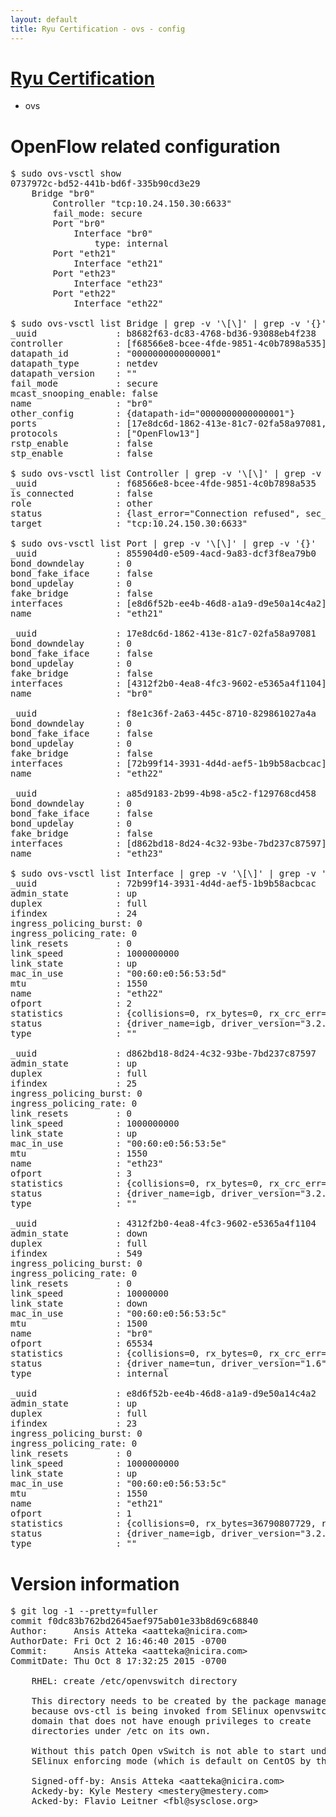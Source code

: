 ```yaml
---
layout: default
title: Ryu Certification - ovs - config
---
```

# [Ryu Certification](http://osrg.github.io/ryu/certification.html)
* ovs 

# OpenFlow related configuration
<pre>
$ sudo ovs-vsctl show
0737972c-bd52-441b-bd6f-335b90cd3e29
    Bridge "br0"
        Controller "tcp:10.24.150.30:6633"
        fail_mode: secure
        Port "br0"
            Interface "br0"
                type: internal
        Port "eth21"
            Interface "eth21"
        Port "eth23"
            Interface "eth23"
        Port "eth22"
            Interface "eth22"

$ sudo ovs-vsctl list Bridge | grep -v '\[\]' | grep -v '{}'
_uuid               : b8682f63-dc83-4768-bd36-93088eb4f238
controller          : [f68566e8-bcee-4fde-9851-4c0b7898a535]
datapath_id         : "0000000000000001"
datapath_type       : netdev
datapath_version    : "<built-in>"
fail_mode           : secure
mcast_snooping_enable: false
name                : "br0"
other_config        : {datapath-id="0000000000000001"}
ports               : [17e8dc6d-1862-413e-81c7-02fa58a97081, 855904d0-e509-4acd-9a83-dcf3f8ea79b0, a85d9183-2b99-4b98-a5c2-f129768cd458, f8e1c36f-2a63-445c-8710-829861027a4a]
protocols           : ["OpenFlow13"]
rstp_enable         : false
stp_enable          : false

$ sudo ovs-vsctl list Controller | grep -v '\[\]' | grep -v '{}'
_uuid               : f68566e8-bcee-4fde-9851-4c0b7898a535
is_connected        : false
role                : other
status              : {last_error="Connection refused", sec_since_connect="752", sec_since_disconnect="2", state=BACKOFF}
target              : "tcp:10.24.150.30:6633"

$ sudo ovs-vsctl list Port | grep -v '\[\]' | grep -v '{}'
_uuid               : 855904d0-e509-4acd-9a83-dcf3f8ea79b0
bond_downdelay      : 0
bond_fake_iface     : false
bond_updelay        : 0
fake_bridge         : false
interfaces          : [e8d6f52b-ee4b-46d8-a1a9-d9e50a14c4a2]
name                : "eth21"

_uuid               : 17e8dc6d-1862-413e-81c7-02fa58a97081
bond_downdelay      : 0
bond_fake_iface     : false
bond_updelay        : 0
fake_bridge         : false
interfaces          : [4312f2b0-4ea8-4fc3-9602-e5365a4f1104]
name                : "br0"

_uuid               : f8e1c36f-2a63-445c-8710-829861027a4a
bond_downdelay      : 0
bond_fake_iface     : false
bond_updelay        : 0
fake_bridge         : false
interfaces          : [72b99f14-3931-4d4d-aef5-1b9b58acbcac]
name                : "eth22"

_uuid               : a85d9183-2b99-4b98-a5c2-f129768cd458
bond_downdelay      : 0
bond_fake_iface     : false
bond_updelay        : 0
fake_bridge         : false
interfaces          : [d862bd18-8d24-4c32-93be-7bd237c87597]
name                : "eth23"

$ sudo ovs-vsctl list Interface | grep -v '\[\]' | grep -v '{}'
_uuid               : 72b99f14-3931-4d4d-aef5-1b9b58acbcac
admin_state         : up
duplex              : full
ifindex             : 24
ingress_policing_burst: 0
ingress_policing_rate: 0
link_resets         : 0
link_speed          : 1000000000
link_state          : up
mac_in_use          : "00:60:e0:56:53:5d"
mtu                 : 1550
name                : "eth22"
ofport              : 2
statistics          : {collisions=0, rx_bytes=0, rx_crc_err=0, rx_dropped=0, rx_errors=0, rx_frame_err=0, rx_over_err=0, rx_packets=0, tx_bytes=26718070606, tx_dropped=0, tx_errors=0, tx_packets=17820545}
status              : {driver_name=igb, driver_version="3.2.10-k", firmware_version="2.10-9"}
type                : ""

_uuid               : d862bd18-8d24-4c32-93be-7bd237c87597
admin_state         : up
duplex              : full
ifindex             : 25
ingress_policing_burst: 0
ingress_policing_rate: 0
link_resets         : 0
link_speed          : 1000000000
link_state          : up
mac_in_use          : "00:60:e0:56:53:5e"
mtu                 : 1550
name                : "eth23"
ofport              : 3
statistics          : {collisions=0, rx_bytes=0, rx_crc_err=0, rx_dropped=0, rx_errors=0, rx_frame_err=0, rx_over_err=0, rx_packets=0, tx_bytes=2304015000, tx_dropped=0, tx_errors=0, tx_packets=1536010}
status              : {driver_name=igb, driver_version="3.2.10-k", firmware_version="2.10-9"}
type                : ""

_uuid               : 4312f2b0-4ea8-4fc3-9602-e5365a4f1104
admin_state         : down
duplex              : full
ifindex             : 549
ingress_policing_burst: 0
ingress_policing_rate: 0
link_resets         : 0
link_speed          : 10000000
link_state          : down
mac_in_use          : "00:60:e0:56:53:5c"
mtu                 : 1500
name                : "br0"
ofport              : 65534
statistics          : {collisions=0, rx_bytes=0, rx_crc_err=0, rx_dropped=0, rx_errors=0, rx_frame_err=0, rx_over_err=0, rx_packets=0, tx_bytes=0, tx_dropped=0, tx_errors=0, tx_packets=0}
status              : {driver_name=tun, driver_version="1.6", firmware_version="N/A"}
type                : internal

_uuid               : e8d6f52b-ee4b-46d8-a1a9-d9e50a14c4a2
admin_state         : up
duplex              : full
ifindex             : 23
ingress_policing_burst: 0
ingress_policing_rate: 0
link_resets         : 0
link_speed          : 1000000000
link_state          : up
mac_in_use          : "00:60:e0:56:53:5c"
mtu                 : 1550
name                : "eth21"
ofport              : 1
statistics          : {collisions=0, rx_bytes=36790807729, rx_crc_err=0, rx_dropped=0, rx_errors=0, rx_frame_err=0, rx_over_err=0, rx_packets=24546079, tx_bytes=0, tx_dropped=0, tx_errors=0, tx_packets=0}
status              : {driver_name=igb, driver_version="3.2.10-k", firmware_version="2.10-9"}
type                : ""
</pre>

# Version information
<pre>
$ git log -1 --pretty=fuller
commit f0dc83b762bd2645aef975ab01e33b8d69c68840
Author:     Ansis Atteka &lt;aatteka@nicira.com&gt;
AuthorDate: Fri Oct 2 16:46:40 2015 -0700
Commit:     Ansis Atteka &lt;aatteka@nicira.com&gt;
CommitDate: Thu Oct 8 17:32:25 2015 -0700

    RHEL: create /etc/openvswitch directory
    
    This directory needs to be created by the package manager
    because ovs-ctl is being invoked from SElinux openvswitch
    domain that does not have enough privileges to create
    directories under /etc on its own.
    
    Without this patch Open vSwitch is not able to start under
    SElinux enforcing mode &#40;which is default on CentOS by the way&#41;.
    
    Signed-off-by: Ansis Atteka &lt;aatteka@nicira.com&gt;
    Ackedy-by: Kyle Mestery &lt;mestery@mestery.com&gt;
    Acked-by: Flavio Leitner &lt;fbl@sysclose.org&gt;
</pre>
